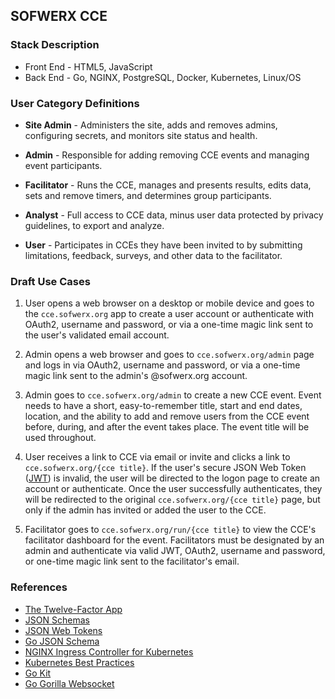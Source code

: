 ## SOFWERX CCE

### Stack Description 

* Front End - HTML5, JavaScript
* Back End - Go, NGINX, PostgreSQL, Docker, Kubernetes, Linux/OS

### User Category Definitions

* **Site Admin** - Administers the site, adds and removes admins, configuring secrets, and monitors site status and health.

* **Admin** - Responsible for adding removing CCE events and managing event participants.

* **Facilitator** - Runs the CCE, manages and presents results, edits data, sets and remove timers, and determines group participants.

* **Analyst** - Full access to CCE data, minus user data protected by privacy guidelines, to export and analyze.

* **User** - Participates in CCEs they have been invited to by submitting limitations, feedback, surveys, and other data to the facilitator. 


### Draft Use Cases

1. User opens a web browser on a desktop or mobile device and goes to the `cce.sofwerx.org` app to create a user account or authenticate with OAuth2, username and password, or via a one-time magic link sent to the user's validated email account.

2. Admin opens a web browser and goes to `cce.sofwerx.org/admin` page and logs in via OAuth2, username and password, or via a one-time magic link sent to the admin's @sofwerx.org account. 

3. Admin goes to `cce.sofwerx.org/admin` to create a new CCE event. Event needs to have a short, easy-to-remember title, start and end dates, location, and the ability to add and remove users from the CCE event before, during, and after the event takes place. The event title will be used throughout.

4. User receives a link to CCE via email or invite and clicks a link to `cce.sofwerx.org/{cce title}`. If the user's secure JSON Web Token ([JWT](https://jwt.io/)) is invalid, the user will be directed to the logon page to create an account or authenticate. Once the user successfully authenticates, they will be redirected to the original `cce.sofwerx.org/{cce title}` page, but only if the admin has invited or added the user to the CCE.

5. Facilitator goes to `cce.sofwerx.org/run/{cce title}` to view the CCE's facilitator dashboard for the event. Facilitators must be designated by an admin and authenticate via valid JWT, OAuth2, username and password, or one-time magic link sent to the facilitator's email.

### References

* [The Twelve-Factor App](https://12factor.net/)
* [JSON Schemas](http://json-schema.org/)
* [JSON Web Tokens](https://jwt.io/)
* [Go JSON Schema](https://github.com/xeipuuv/gojsonschema)
* [NGINX Ingress Controller for Kubernetes](https://www.nginx.com/products/nginx/kubernetes-ingress-controller)
* [Kubernetes Best Practices](https://kubernetes.io/docs/concepts/configuration/overview/)  
* [Go Kit](https://gokit.io/)
* [Go Gorilla Websocket](https://github.com/gorilla/websocket)

